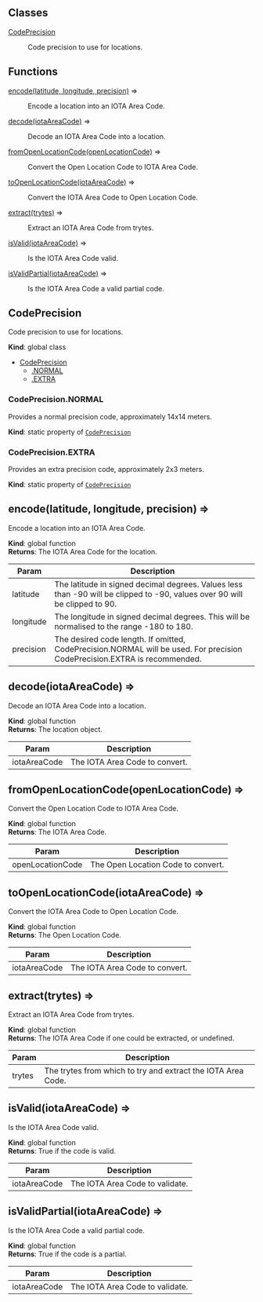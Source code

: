 ## Classes

<dl>
<dt><a href="#CodePrecision">CodePrecision</a></dt>
<dd><p>Code precision to use for locations.</p>
</dd>
</dl>

## Functions

<dl>
<dt><a href="#encode">encode(latitude, longitude, precision)</a> ⇒</dt>
<dd><p>Encode a location into an IOTA Area Code.</p>
</dd>
<dt><a href="#decode">decode(iotaAreaCode)</a> ⇒</dt>
<dd><p>Decode an IOTA Area Code into a location.</p>
</dd>
<dt><a href="#fromOpenLocationCode">fromOpenLocationCode(openLocationCode)</a> ⇒</dt>
<dd><p>Convert the Open Location Code to IOTA Area Code.</p>
</dd>
<dt><a href="#toOpenLocationCode">toOpenLocationCode(iotaAreaCode)</a> ⇒</dt>
<dd><p>Convert the IOTA Area Code to Open Location Code.</p>
</dd>
<dt><a href="#extract">extract(trytes)</a> ⇒</dt>
<dd><p>Extract an IOTA Area Code from trytes.</p>
</dd>
<dt><a href="#isValid">isValid(iotaAreaCode)</a> ⇒</dt>
<dd><p>Is the IOTA Area Code valid.</p>
</dd>
<dt><a href="#isValidPartial">isValidPartial(iotaAreaCode)</a> ⇒</dt>
<dd><p>Is the IOTA Area Code a valid partial code.</p>
</dd>
</dl>

<a name="CodePrecision"></a>

## CodePrecision
Code precision to use for locations.

**Kind**: global class  

* [CodePrecision](#CodePrecision)
    * [.NORMAL](#CodePrecision.NORMAL)
    * [.EXTRA](#CodePrecision.EXTRA)

<a name="CodePrecision.NORMAL"></a>

### CodePrecision.NORMAL
Provides a normal precision code, approximately 14x14 meters.

**Kind**: static property of [<code>CodePrecision</code>](#CodePrecision)  
<a name="CodePrecision.EXTRA"></a>

### CodePrecision.EXTRA
Provides an extra precision code, approximately 2x3 meters.

**Kind**: static property of [<code>CodePrecision</code>](#CodePrecision)  
<a name="encode"></a>

## encode(latitude, longitude, precision) ⇒
Encode a location into an IOTA Area Code.

**Kind**: global function  
**Returns**: The IOTA Area Code for the location.  

| Param | Description |
| --- | --- |
| latitude | The latitude in signed decimal degrees. Values less than -90 will be clipped to -90, values over 90 will be clipped to 90. |
| longitude | The longitude in signed decimal degrees. This will be normalised to the range -180 to 180. |
| precision | The desired code length. If omitted, CodePrecision.NORMAL will be used. For precision CodePrecision.EXTRA is recommended. |

<a name="decode"></a>

## decode(iotaAreaCode) ⇒
Decode an IOTA Area Code into a location.

**Kind**: global function  
**Returns**: The location object.  

| Param | Description |
| --- | --- |
| iotaAreaCode | The IOTA Area Code to convert. |

<a name="fromOpenLocationCode"></a>

## fromOpenLocationCode(openLocationCode) ⇒
Convert the Open Location Code to IOTA Area Code.

**Kind**: global function  
**Returns**: The IOTA Area Code.  

| Param | Description |
| --- | --- |
| openLocationCode | The Open Location Code to convert. |

<a name="toOpenLocationCode"></a>

## toOpenLocationCode(iotaAreaCode) ⇒
Convert the IOTA Area Code to Open Location Code.

**Kind**: global function  
**Returns**: The Open Location Code.  

| Param | Description |
| --- | --- |
| iotaAreaCode | The IOTA Area Code to convert. |

<a name="extract"></a>

## extract(trytes) ⇒
Extract an IOTA Area Code from trytes.

**Kind**: global function  
**Returns**: The IOTA Area Code if one could be extracted, or undefined.  

| Param | Description |
| --- | --- |
| trytes | The trytes from which to try and extract the IOTA Area Code. |

<a name="isValid"></a>

## isValid(iotaAreaCode) ⇒
Is the IOTA Area Code valid.

**Kind**: global function  
**Returns**: True if the code is valid.  

| Param | Description |
| --- | --- |
| iotaAreaCode | The IOTA Area Code to validate. |

<a name="isValidPartial"></a>

## isValidPartial(iotaAreaCode) ⇒
Is the IOTA Area Code a valid partial code.

**Kind**: global function  
**Returns**: True if the code is a partial.  

| Param | Description |
| --- | --- |
| iotaAreaCode | The IOTA Area Code to validate. |

